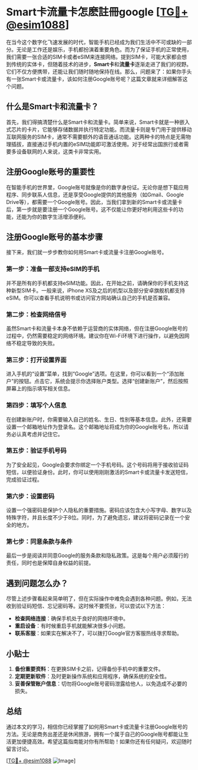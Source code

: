 # Smart卡流量卡怎麽註冊google [[TG💪+ @esim1088](https://t.me/s/esim1088)]

在当今这个数字化飞速发展的时代，智能手机已经成为我们生活中不可或缺的一部分。无论是工作还是娱乐，手机都扮演着重要角色。而为了保证手机的正常使用，我们需要一张合适的SIM卡或者eSIM来连接网络。提到SIM卡，可能大家都会想到传统的实体卡，但随着技术的进步，**Smart卡**和**流量卡**逐渐走进了我们的视野。它们不仅方便携带，还能让我们随时随地保持在线。那么，问题来了：如果你手头有一张Smart卡或流量卡，该如何注册Google账号呢？这篇文章就来详细解答这个问题。

## 什么是Smart卡和流量卡？

首先，我们得搞清楚什么是Smart卡和流量卡。简单来说，Smart卡就是一种嵌入式芯片的卡片，它能够存储数据并执行特定功能。而流量卡则是专门用于提供移动互联网服务的SIM卡，通常不需要额外的语音通话功能。这两种卡的特点是无需物理插拔，直接通过手机内置的eSIM功能即可激活使用。对于经常出国旅行或者需要多设备联网的人来说，这类卡非常实用。

## 注册Google账号的重要性

在智能手机的世界里，Google账号就像是你的数字身份证。无论你是想下载应用程序、同步联系人信息，还是享受Google提供的其他服务（如Gmail、Google Drive等），都需要一个Google账号。因此，当我们拿到新的Smart卡或流量卡后，第一步就是要注册一个Google账号。这不仅能让你更好地利用这些卡的功能，还能为你的数字生活增添便利。

## 注册Google账号的基本步骤

接下来，我们就一步步教你如何用Smart卡或流量卡注册Google账号。

### 第一步：准备一部支持eSIM的手机

并不是所有的手机都支持eSIM功能。因此，在开始之前，请确保你的手机支持这种新型SIM卡。一般来说，iPhone XS及之后的机型以及部分安卓旗舰机都支持eSIM。你可以查看手机说明书或访问官方网站确认自己的手机是否兼容。

### 第二步：检查网络信号

虽然Smart卡和流量卡本身不依赖于运营商的实体网络，但在注册Google账号的过程中，仍然需要稳定的网络环境。建议你在Wi-Fi环境下进行操作，以避免因网络不稳定导致的失败。

### 第三步：打开设置界面

进入手机的“设置”菜单，找到“Google”选项。在这里，你可以看到一个“添加账户”的按钮。点击它，系统会提示你选择账户类型。选择“创建新账户”，然后按照屏幕上的指示填写相关信息。

### 第四步：填写个人信息

在创建新账户时，你需要输入自己的姓名、生日、性别等基本信息。此外，还需要设置一个邮箱地址作为登录名。这个邮箱地址将成为你的Google账号名，所以请务必认真考虑并记住它。

### 第五步：验证手机号码

为了安全起见，Google会要求你绑定一个手机号码。这个号码将用于接收验证码短信，以便验证身份。此时，你可以使用刚刚激活的Smart卡或流量卡发送短信，完成验证过程。

### 第六步：设置密码

设置一个强密码是保护个人隐私的重要措施。密码应该包含大小写字母、数字以及特殊字符，并且长度不少于8位。同时，为了避免遗忘，建议将密码记录在一个安全的地方。

### 第七步：同意条款与条件

最后一步是阅读并同意Google的服务条款和隐私政策。这是每个用户必须履行的责任，同时也是保障自身权益的前提。

## 遇到问题怎么办？

尽管上述步骤看起来简单明了，但在实际操作中难免会遇到各种问题。例如，无法收到验证码短信、忘记密码等。这时候不要慌张，可以尝试以下方法：

- **检查网络连接**：确保手机处于良好的网络环境中。
- **重启设备**：有时候重启手机就能解决很多小问题。
- **联系客服**：如果实在解决不了，可以拨打Google官方客服热线寻求帮助。

## 小贴士

1. **备份重要资料**：在更换SIM卡之前，记得备份手机中的重要文件。
2. **定期更新软件**：及时更新操作系统和应用程序，确保系统的安全性。
3. **妥善保管账户信息**：切勿将Google账号密码泄露给他人，以免造成不必要的损失。

## 总结

通过本文的学习，相信你已经掌握了如何用Smart卡或流量卡注册Google账号的方法。无论是商务出差还是休闲旅游，拥有一个属于自己的Google账号都能让生活更加便捷高效。希望这篇指南能对你有所帮助！如果你还有任何疑问，欢迎随时留言讨论。

[[TG💪+ @esim1088](https://t.me/s/esim1088) ![Image](https://i.postimg.cc/4NQfJmqS/Snipaste-2025-05-13-00-14-12.png)]
